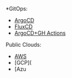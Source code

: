 *GitOps:
- [ArgoCD](https://github.com/adavarski/homelab)
- [FluxCD](https://github.com/adavarski/homelab-flux)
- [ArgoCD+GH Actions](https://github.com/adavarski/ArgoCD-GitOps-playground)

Public Clouds:
- [AWS](https://github.com/adavarski/DevOps-AWS-demo)
- [GCP](
- [Azu
<!--
**adavarski/adavarski** is a ✨ _special_ ✨ repository because its `README.md` (this file) appears on your GitHub profile.

Here are some ideas to get you started:

- 🔭 I’m currently working on ...
- 🌱 I’m currently learning ...
- 👯 I’m looking to collaborate on ...
- 🤔 I’m looking for help with ...
- 💬 Ask me about ...
- 📫 How to reach me: ...
- 😄 Pronouns: ...
- ⚡ Fun fact: ...
-->
